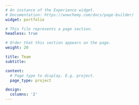 ```yaml
---
# An instance of the Experience widget.
# Documentation: https://wowchemy.com/docs/page-builder/
widget: portfolio

# This file represents a page section.
headless: true

# Order that this section appears on the page.
weight: 20

title: Team
subtitle:

content:
  # Page type to display. E.g. project.
  page_type: project

design:
  columns: '2'
---
```

